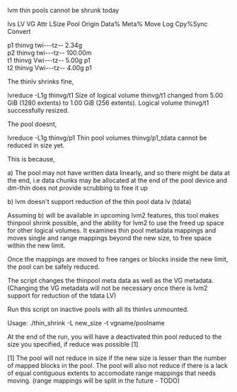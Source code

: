 lvm thin pools cannot be shrunk today

lvs
  LV   VG            Attr       LSize   Pool Origin Data%  Meta%  Move Log Cpy%Sync Convert
                                                  
  p1   thinvg        twi---tz--   2.34g                                                    
  p2   thinvg        twi---tz-- 100.00m                                                    
  t1   thinvg        Vwi---tz--   5.00g p1                                                 
  t2   thinvg        Vwi---tz--   4.00g p1    
  
The thinlv shrinks fine,

lvreduce -L1g thinvg/t1
  Size of logical volume thinvg/t1 changed from 5.00 GiB (1280 extents) to 1.00 GiB (256 extents).
  Logical volume thinvg/t1 successfully resized.
  
The pool doesnt,

lvreduce -L1g thinvg/p1
  Thin pool volumes thinvg/p1_tdata cannot be reduced in size yet.

This is because,

a) The pool may not have written data linearly, and so there might be data at 
the end, i.e data chunks may be allocated at the end of the pool device 
and dm-thin does not provide scrubbing to free it up

b) lvm doesn't support reduction of the thin pool data lv (tdata)

Assuming b) will be available in upcoming lvm2 features, this tool makes thinpool shrink possible, and the ability for lvm2 to
use the freed up space for other logical volumes. It examines thin pool metadata mappings and moves single and range 
mappings beyond the new size, to free space within the new limit. 

Once the mappings are moved to free ranges or blocks inside the new  limit, the pool can be safely reduced. 

The script changes the thinpool meta data as well as the VG metadata. (Changing the VG metadata will not be necessary once there is 
lvm2 support for reduction of the tdata LV)

Run this script on inactive pools with all its thinlvs unmounted.

Usage:
./thin_shrink -L new_size -t vgname/poolname

At the end of the run, you will have a deactivated thin pool reduced to the size you specified, if reduce was possible [1]

[1] The pool will not reduce in size if the new size is lesser than the number of
mapped blocks in the pool. The pool will also not reduce if there is a lack of equal contiguous extents to 
accomodate range mappings that needs moving. (range mappings will be split in the future - TODO)

